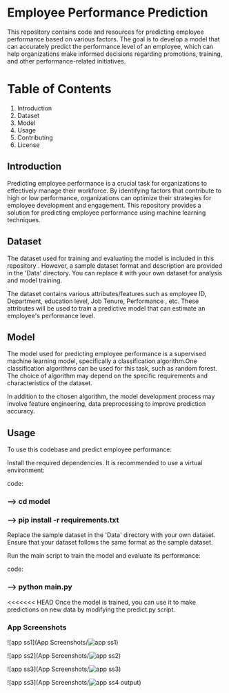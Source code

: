 # Employee Performance Prediction
This repository contains code and resources for predicting employee performance based on various factors. The goal is to develop a model that can accurately predict the performance level of an employee, which can help organizations make informed decisions regarding promotions, training, and other performance-related initiatives.

# Table of Contents
1. Introduction
2. Dataset
3. Model
4. Usage
5. Contributing
6. License

## Introduction
Predicting employee performance is a crucial task for organizations to effectively manage their workforce. By identifying factors that contribute to high or low performance, organizations can optimize their strategies for employee development and engagement. This repository provides a solution for predicting employee performance using machine learning techniques.

## Dataset
The dataset used for training and evaluating the model is  included in this repository . However, a sample dataset format and description are provided in the 'Data' directory. You can replace it with your own dataset for analysis and model training.

The dataset contains various attributes/features such as employee ID, Department, education level, Job Tenure, Performance , etc. These attributes will be used to train a predictive model that can estimate an employee's performance level.

## Model
The model used for predicting employee performance is a supervised machine learning model, specifically a classification algorithm.One classification algorithms can be used for this task, such as random forest. The choice of algorithm may depend on the specific requirements and characteristics of the dataset.

In addition to the chosen algorithm, the model development process may involve feature engineering, data preprocessing to improve prediction accuracy.

## Usage
To use this codebase and predict employee performance:


Install the required dependencies. It is recommended to use a virtual environment:

code:
### --> cd model

### --> pip install -r requirements.txt


Replace the sample dataset in the 'Data' directory with your own dataset. Ensure that your dataset follows the same format as the sample dataset.


Run the main script to train the model and evaluate its performance:

code: 
### --> python main.py
<<<<<<< HEAD
Once the model is trained, you can use it to make predictions on new data by modifying the predict.py script.


### App Screenshots
![app ss1](App Screenshots/![app ss1](https://github.com/PatelAyush0709/Employee-Performance-Prediction/assets/124557728/094dc4eb-2de1-417f-9f38-131684981641))



![app ss2](App Screenshots/![app ss2](https://github.com/PatelAyush0709/Employee-Performance-Prediction/assets/124557728/3ca55741-c50f-426d-b3dc-01a1ffd1c551))



![app ss3](App Screenshots/![app ss3](https://github.com/PatelAyush0709/Employee-Performance-Prediction/assets/124557728/fcf913db-44cd-4044-a99c-4500de38cb3f))


![app ss3](App Screenshots/![app ss4 output](https://github.com/PatelAyush0709/Employee-Performance-Prediction/assets/124557728/47d80961-90c4-4c0a-a9eb-52a94a72a061))
